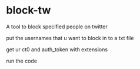# block-tw
A tool to block specified people on twitter

put the usernames that u want to block in to a txt file 

get ur ct0 and auth_token with extensions

run the code
